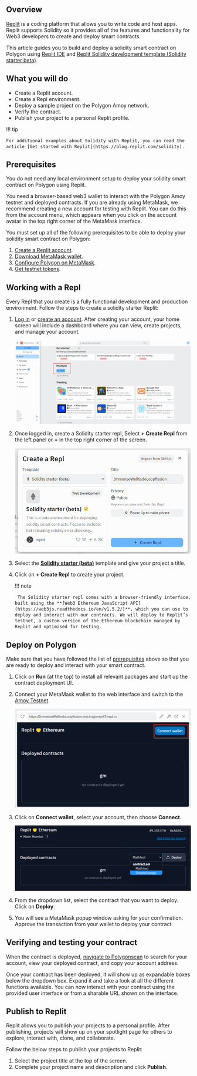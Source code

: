 ## Overview

[Replit](https://docs.replit.com/) is a coding platform that allows you to write code and host apps. Replit supports Solidity so it provides all of the features and functionality for Web3 developers to create and deploy smart contracts.

This article guides you to build and deploy a solidity smart contract on Polygon using [Replit IDE](https://replit.com/signup) and [Replit Solidity development template (Solidity starter beta)](https://replit.com/@replit/Solidity-starter-beta?v=1).

## What you will do

- Create a Replit account.
- Create a Repl environment.
- Deploy a sample project on the Polygon Amoy network.
- Verify the contract.
- Publish your project to a personal Replit profile.

!!! tip

    For additional examples about Solidity with Replit, you can read the article [Get started with Replit](https://blog.replit.com/solidity).

## Prerequisites

You do not need any local environment setup to deploy your solidity smart contract on Polygon using Replit.

You need a browser-based web3 wallet to interact with the Polygon Amoy testnet and deployed contracts. If you are already using MetaMask, we recommend creating a new account for testing with Replit. You can do this from the account menu, which appears when you click on the account avatar in the top right corner of the MetaMask interface.

You must set up all of the following prerequisites to be able to deploy your solidity smart contract on Polygon:

1. [Create a Replit account](https://replit.com/signup).
2. [Download MetaMask wallet](../../wallets/metamask/index.md).
3. [Configure Polygon on MetaMask](../../wallets/metamask/add-polygon-network.md).
4. [Get testnet tokens](https://faucet.polygon.technology).

## Working with a Repl

Every Repl that you create is a fully functional development and production environment. Follow the steps to create a solidity starter Replit:

1. [Log in](https://replit.com/login) or [create an account](https://replit.com/signup). After creating your account, your home screen will include a dashboard where you can view, create projects, and manage your account.

    ![img](../../../img/tools/replit/dashboard.png)

2. Once logged in, create a Solidity starter repl, Select **+ Create Repl** from the left panel or **+** in the top right corner of the screen.

    ![img](../../../img/tools/replit/solidity.png)

3. Select the [**Solidity starter (beta)**](https://replit.com/@replit/Solidity-starter-beta?v=1) template and give your project a title.

4. Click on **+ Create Repl** to create your project.

    !!! note

        The Solidity starter repl comes with a browser-friendly interface, built using the **[Web3 Ethereum JavaScript API](https://web3js.readthedocs.io/en/v1.5.2/)**, which you can use to deploy and interact with our contracts. We will deploy to Replit’s testnet, a custom version of the Ethereum blockchain managed by Replit and optimised for testing.

## Deploy on Polygon

Make sure that you have followed the list of [prerequisites](#prerequisites) above so that you are ready to deploy and interact with your smart contract.

1. Click on **Run** (at the top) to install all relevant packages and start up the contract deployment UI.

2. Connect your MetaMask wallet to the web interface and switch to the [Amoy Testnet](../../wallets/metamask/add-polygon-network.md).

    ![img](../../../img/tools/replit/connect.png)

3. Click on **Connect wallet**, select your account, then choose **Connect**.

    ![img](../../../img/tools/replit/deploy-list.png)

4. From the dropdown list, select the contract that you want to deploy. Click on **Deploy**.

5. You will see a MetaMask popup window asking for your confirmation. Approve the transaction from your wallet to deploy your contract.

## Verifying and testing your contract

When the contract is deployed, [navigate to Polygonscan](https://amoy.polygonscan.com/) to search for your account, view your deployed contract, and copy your account address.

Once your contract has been deployed, it will show up as expandable boxes below the dropdown box. Expand it and take a look at all the different functions available. You can now interact with your contract using the provided user interface or from a sharable URL shown on the interface.

## Publish to Replit​

Replit allows you to publish your projects to a personal profile. After publishing, projects will show up on your spotlight page for others to explore, interact with, clone, and collaborate.

Follow the below steps to publish your projects to Replit:

1. Select the project title at the top of the screen.
2. Complete your project name and description and click **Publish**.
